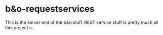 # b&o-requestservices
This is the server end of the b&o stuff. REST service stuff is pretty much all this project is.
